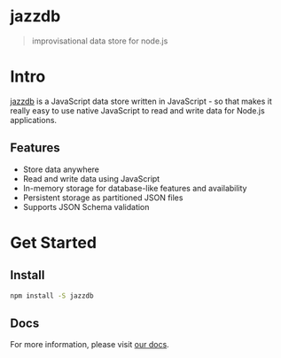 # jazzdb

> improvisational data store for node.js

# Intro

[jazzdb](https://github.com/jazzdb/jazzdb) is a JavaScript data store written in JavaScript - so that makes it really easy to use native JavaScript to read and write data for Node.js applications.

## Features

- Store data anywhere
- Read and write data using JavaScript
- In-memory storage for database-like features and availability
- Persistent storage as partitioned JSON files
- Supports JSON Schema validation

# Get Started

## Install

```sh
npm install -S jazzdb
```

## Docs

For more information, please visit [our docs](https://jazzdb.readme.io).